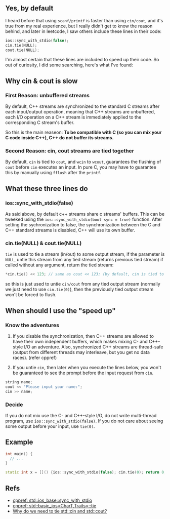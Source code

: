 ## Yes, by default

I heard before that using `scanf/printf` is faster than using `cin/cout`, and it's true from my real experience, but I really didn't get to know the reason behind, and later in leetcode, I saw others include these lines in their code:

```C++
ios::sync_with_stdio(false);
cin.tie(NULL);
cout.tie(NULL);
```

I'm almost certain that these lines are included to speed up their code. So out of curiosity, I did some searching, here's what I've found:

## Why cin & cout is slow

### First Reason: unbuffered streams

By default, C++ streams are synchronized to the standard C streams after each input/output operation, meaning that C++ streams are unbuffered, each I/O operation on a C++ stream is immediately applied to the corresponding C stream's buffer.

So this is the main reaseon: **To be compatible with C (so you can mix your C code inside C++), C++ do not buffer its streams.**

### Second Reason: cin, cout streams are tied together

By default, `cin` is tied to `cout`, and `wcin` to `wcout`, guarantees the flushing of `cout` before `cin` executes an input. In pure C, you may have to guarantee this by manually using `fflush` after the `printf`.

## What these three lines do

### ios::sync_with_stdio(false)

As said above, by default c++ streams share c streams' buffers. This can be tweeked using the `ios::sync_with_stdio(bool sync = true)` function. After setting the sychronization to false, the synchronization between the C and C++ standard streams is disabled, C++ will use its own buffer.

### cin.tie(NULL) & cout.tie(NULL)

`tie` is used to tie a stream (in/out) to some output stream, if the parameter is `NULL`, untie this stream from any tied stream (returns previous tied stream)
if called without any argument, return the tied stream:

```c++
*cin.tie() << 123; // same as cout << 123; (by default, cin is tied to cout)
```

so this is just used to untie `cin/cout` from any tied output stream (normally we just need to use `cin.tie(0)`), then the previously tied output stream won't be forced to flush.

## When should I use the "speed up"

### Know the adventures

1. If you disable the synchronization, then C++ streams are allowed to have their own independent buffers, which makes mixing C- and C++-style I/O an adventure. Also, synchronized C++ streams are thread-safe (output from different threads may interleave, but you get no data races). (refer cppref)

2. If you untie `cin`, then later when you execute the lines below, you won't be guaranteed to see the prompt before the input request from `cin`.

```C++
string name;
cout << "Please input your name:";
cin >> name;
```

### Decide

If you do not mix use the C- and C++-style I/O, do not write multi-thread program, use `ios::sync_with_stdio(false)`.
If you do not care about seeing some output before your input, use `tie(0)`.

## Example

```C++
int main() {
  // ...
}

static int x = []() {ios::sync_with_stdio(false); cin.tie(0); return 0; } ();
```

## Refs

* [cppref: std::ios_base::sync_with_stdio](https://en.cppreference.com/w/cpp/io/ios_base/sync_with_stdio)
* [cppref: std::basic_ios<CharT,Traits>::tie](https://en.cppreference.com/w/cpp/io/basic_ios/tie)
* [Why do we need to tie std::cin and std::cout?](https://stackoverflow.com/questions/14052627/why-do-we-need-to-tie-stdcin-and-stdcout#14052757)
